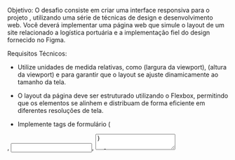 Objetivo: O desafio consiste em criar uma interface responsiva para o projeto , utilizando uma série de técnicas de design e desenvolvimento web. Você deverá implementar uma página web que simule o layout de um site relacionado a logística portuária e a implementação fiel do design fornecido no Figma.


Requisitos Técnicos:

 - Utilize unidades de medida relativas, como  (largura da viewport),  (altura da viewport) e  para garantir que o layout se ajuste dinamicamente ao tamanho da tela.

 - O layout da página deve ser estruturado utilizando o Flexbox, permitindo que os elementos se alinhem e distribuam de forma eficiente em diferentes resoluções de tela.

 - Implemente tags de formulário (

<form>, <input>, <textarea>) 

 - Utilize a propriedade  para inserir imagem de fundo

 - Garanta o uso de tags semânticas como  e outras para estruturar o conteúdo de maneira organizada e de fácil compreensão tanto para humanos quanto para buscadores.

 - https://www.figma.com/design/HiQqNZdfEVGoBaxq1xZ4IK/PortoLogistica
